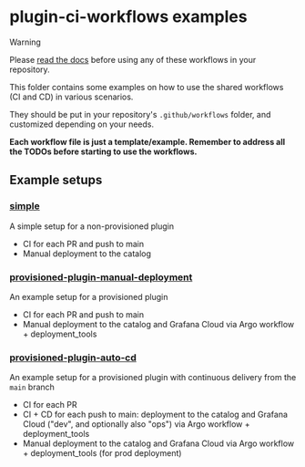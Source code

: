 # plugin-ci-workflows examples

> [!WARNING]
>
> Please [read the docs](https://enghub.grafana-ops.net/docs/default/component/grafana-plugins-platform/plugins-ci-github-actions/010-plugins-ci-github-actions) before using any of these workflows in your repository.

This folder contains some examples on how to use the shared workflows (CI and CD) in various scenarios.

They should be put in your repository's `.github/workflows` folder, and customized depending on your needs.

**Each workflow file is just a template/example. Remember to address all the TODOs before starting to use the workflows.**

## Example setups

### [simple](./simple/)

A simple setup for a non-provisioned plugin

- CI for each PR and push to main
- Manual deployment to the catalog

### [provisioned-plugin-manual-deployment](./provisioned-plugin-manual-deployment/)

An example setup for a provisioned plugin

- CI for each PR and push to main
- Manual deployment to the catalog and Grafana Cloud via Argo workflow + deployment_tools

### [provisioned-plugin-auto-cd](./provisioned-plugin-auto-cd/)

An example setup for a provisioned plugin with continuous delivery from the `main` branch

- CI for each PR
- CI + CD for each push to main: deployment to the catalog and Grafana Cloud ("dev", and optionally also "ops") via Argo workflow + deployment_tools
- Manual deployment to the catalog and Grafana Cloud via Argo workflow + deployment_tools (for prod deployment)
